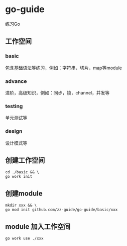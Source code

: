 # go-guide
练习Go

## 工作空间
### basic
包含基础语法等练习，例如：字符串，切片，map等module

### advance
进阶，高级知识，例如：同步，锁，channel，并发等

### testing
单元测试等

### design
设计模式等

## 创建工作空间
```shell
cd ./basic && \
go work init
```

## 创建module
```shell
mkdir xxx && \
go mod init github.com/zz-guide/go-guide/basic/xxx
```

## module 加入工作空间
```shell
go work use ./xxx
```